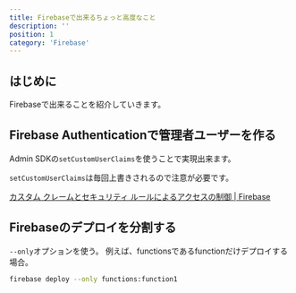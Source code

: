 ```yaml
---
title: Firebaseで出来るちょっと高度なこと
description: ''
position: 1
category: 'Firebase'
---
```

## はじめに
Firebaseで出来ることを紹介していきます。

## Firebase Authenticationで管理者ユーザーを作る
Admin SDKの`setCustomUserClaims`を使うことで実現出来ます。

`setCustomUserClaims`は毎回上書きされるので注意が必要です。

[カスタム クレームとセキュリティ ルールによるアクセスの制御 | Firebase](https://firebase.google.com/docs/auth/admin/custom-claims)

## Firebaseのデプロイを分割する
`--only`オプションを使う。
例えば、functionsであるfunctionだけデプロイする場合。

```bash
firebase deploy --only functions:function1
```
